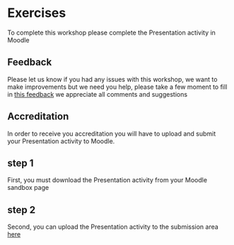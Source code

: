 # Exercises

To complete this workshop please complete the Presentation activity in Moodle

## Feedback

Please let us know if you had any issues with this workshop, we want to make improvements but we need you help, please take a few moment to fill in <a href="https://b.socrative.com/student/#quiz" target="_blank">this feedback</a> we appreciate all comments and suggestions 

## Accreditation

In order to receive you accreditation you will have to upload and submit your Presentation activity to Moodle.

## step 1

First, you must download the Presentation activity from your Moodle sandbox page  

## step 2

Second, you can upload the Presentation activity to the submission area<a href="http://conorpaul.com/moodle35/mod/assign/view.php?id=19" target="_blank"> here </a> 

